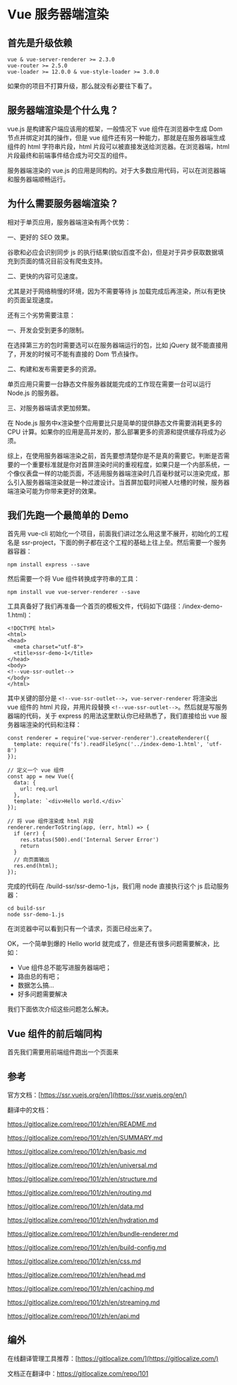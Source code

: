# Vue 服务器端渲染

## 首先是升级依赖

    vue & vue-server-renderer >= 2.3.0
    vue-router >= 2.5.0
    vue-loader >= 12.0.0 & vue-style-loader >= 3.0.0

如果你的项目不打算升级，那么就没有必要往下看了。

## 服务器端渲染是个什么鬼？

vue.js 是构建客户端应该用的框架，一般情况下 vue 组件在浏览器中生成 Dom 节点并绑定对其的操作，但是 vue 组件还有另一种能力，那就是在服务器端生成组件的 html 字符串片段，html 片段可以被直接发送给浏览器。在浏览器端，html 片段最终和前端事件结合成为可交互的组件。

服务器端渲染的 vue.js 的应用是同构的。对于大多数应用代码，可以在浏览器端和服务器端顺畅运行。

## 为什么需要服务器端渲染？

相对于单页应用，服务器端渲染有两个优势：

一、更好的 SEO 效果。

谷歌和必应会识别同步 js 的执行结果(貌似百度不会)，但是对于异步获取数据填充到页面的情况目前没有爬虫支持。

二、更快的内容可见速度。

尤其是对于网络稍慢的环境，因为不需要等待 js 加载完成后再渲染，所以有更快的页面呈现速度。

还有三个劣势需要注意：

一、开发会受到更多的限制。

在选择第三方的包时需要选可以在服务器端运行的包，比如 jQuery 就不能直接用了，开发的时候可不能有直接的 Dom 节点操作。

二、构建和发布需要更多的资源。

单页应用只需要一台静态文件服务器就能完成的工作现在需要一台可以运行 Node.js 的服务器。

三、对服务器端请求更加频繁。

在 Node.js 服务中x渲染整个应用要比只是简单的提供静态文件需要消耗更多的 CPU 计算。如果你的应用是高并发的，那么部署更多的资源和提供缓存将成为必须。

综上，在使用服务器端渲染之前，首先要想清楚你是不是真的需要它。判断是否需要的一个重要标准就是你对首屏渲染时间的重视程度，如果只是一个内部系统，一个像仪表盘一样的功能页面，不适用服务器端渲染时几百毫秒就可以渲染完成，那么引入服务器端渲染就是一种过渡设计。当首屏加载时间被人吐槽的时候，服务器端渲染可能为你带来更好的效果。

## 我们先跑一个最简单的 Demo

首先用 vue-cli 初始化一个项目，前面我们讲过怎么用这里不展开，初始化的工程名是 ssr-project，下面的例子都在这个工程的基础上往上垒。然后需要一个服务器容器：
 
    npm install express --save

然后需要一个将 Vue 组件转换成字符串的工具：

    npm install vue vue-server-renderer --save

工具真备好了我们再准备一个首页的模板文件，代码如下(路径：/index-demo-1.html)：

    <!DOCTYPE html>
    <html>
    <head>
      <meta charset="utf-8">
      <title>ssr-demo-1</title>
    </head>
    <body>
    <!--vue-ssr-outlet-->
    </body>
    </html>

其中关键的部分是 `<!--vue-ssr-outlet-->`，`vue-server-renderer` 将渲染出 vue 组件的 html 片段，并用片段替换 `<!--vue-ssr-outlet-->`。然后就是写服务器端的代码，关于 express 的用法这里默认你已经熟悉了，我们直接给出 vue 服务器端渲染的代码和注释：

    const renderer = require('vue-server-renderer').createRenderer({
      template: require('fs').readFileSync('../index-demo-1.html', 'utf-8')
    });
    
    // 定义一个 vue 组件
    const app = new Vue({
      data: {
        url: req.url
      },
      template: `<div>Hello world.</div>`
    });
    
    // 将 vue 组件渲染成 html 片段
    renderer.renderToString(app, (err, html) => {
      if (err) {
        res.status(500).end('Internal Server Error')
        return
      }
      // 向页面输出
      res.end(html);
    });

完成的代码在 /build-ssr/ssr-demo-1.js，我们用 node 直接执行这个 js 启动服务器：

    cd build-ssr
    node ssr-demo-1.js

在浏览器中可以看到只有一个请求，页面已经出来了。

OK，一个简单到爆的 Hello world 就完成了，但是还有很多问题需要解决，比如：

- Vue 组件总不能写进服务器端吧；
- 路由总的有吧；
- 数据怎么搞...
- 好多问题需要解决

我们下面依次介绍这些问题怎么解决。

## Vue 组件的前后端同构

首先我们需要用前端组件跑出一个页面来




## 参考

官方文档：[https://ssr.vuejs.org/en/](https://ssr.vuejs.org/en/)

翻译中的文档：

https://gitlocalize.com/repo/101/zh/en/README.md

https://gitlocalize.com/repo/101/zh/en/SUMMARY.md

https://gitlocalize.com/repo/101/zh/en/basic.md

https://gitlocalize.com/repo/101/zh/en/universal.md

https://gitlocalize.com/repo/101/zh/en/structure.md

https://gitlocalize.com/repo/101/zh/en/routing.md

https://gitlocalize.com/repo/101/zh/en/data.md

https://gitlocalize.com/repo/101/zh/en/hydration.md

https://gitlocalize.com/repo/101/zh/en/bundle-renderer.md

https://gitlocalize.com/repo/101/zh/en/build-config.md

https://gitlocalize.com/repo/101/zh/en/css.md

https://gitlocalize.com/repo/101/zh/en/head.md

https://gitlocalize.com/repo/101/zh/en/caching.md

https://gitlocalize.com/repo/101/zh/en/streaming.md

https://gitlocalize.com/repo/101/zh/en/api.md

## 编外

在线翻译管理工具推荐：[https://gitlocalize.com/](https://gitlocalize.com/)

文档正在翻译中：https://gitlocalize.com/repo/101


